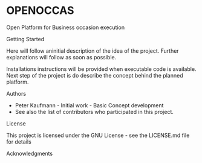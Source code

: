 # OPENOCCAS
Open Platform for Business occasion execution

Getting Started

Here will follow aninitial description of the idea of the project. Further explanations will follow as soon as possible.

Installations instructions will be provided when executable code is available. Next step of the project is do describe the concept behind the planned platform.

Authors

* Peter Kaufmann - Initial work - Basic Concept development
* See also the list of contributors who participated in this project.

License

This project is licensed under the GNU License - see the LICENSE.md file for details

Acknowledgments

